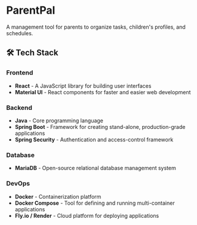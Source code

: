 # ParentPal

A management tool for parents to organize tasks, children's profiles, and schedules.

## 🛠 Tech Stack

### Frontend
- **React** - A JavaScript library for building user interfaces
- **Material UI** - React components for faster and easier web development

### Backend
- **Java** - Core programming language
- **Spring Boot** - Framework for creating stand-alone, production-grade applications
- **Spring Security** - Authentication and access-control framework

### Database
- **MariaDB** - Open-source relational database management system

### DevOps
- **Docker** - Containerization platform
- **Docker Compose** - Tool for defining and running multi-container applications
- **Fly.io / Render** - Cloud platform for deploying applications
